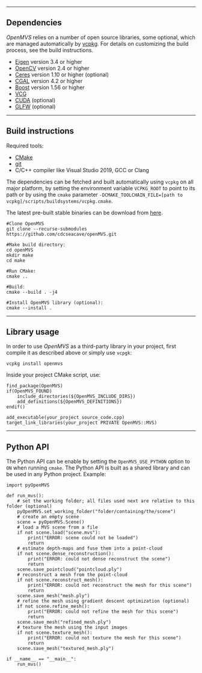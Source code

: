 ------------
Dependencies
------------

*OpenMVS* relies on a number of open source libraries, some optional, which are managed automatically by [vcpkg](https://github.com/Microsoft/vcpkg). For details on customizing the build process, see the build instructions.
* [Eigen](http://eigen.tuxfamily.org) version 3.4 or higher
* [OpenCV](http://opencv.org) version 2.4 or higher
* [Ceres](http://ceres-solver.org) version 1.10 or higher (optional)
* [CGAL](http://www.cgal.org) version 4.2 or higher
* [Boost](http://www.boost.org) version 1.56 or higher
* [VCG](http://vcg.isti.cnr.it/vcglib)
* [CUDA](https://developer.nvidia.com/cuda-downloads) (optional)
* [GLFW](http://www.glfw.org) (optional)

------------------
Build instructions
------------------

Required tools:
* [CMake](http://www.cmake.org)
* [git](https://git-scm.com)
* C/C++ compiler like Visual Studio 2019, GCC or Clang

The dependencies can be fetched and built automatically using `vcpkg` on all major platform, by setting the environment variable `VCPKG_ROOT` to point to its path or by using the `cmake` parameter `-DCMAKE_TOOLCHAIN_FILE=[path to vcpkg]/scripts/buildsystems/vcpkg.cmake`.

The latest pre-built stable binaries can be download from [here](https://github.com/cdcseacave/openMVS_sample/releases/latest).

```
#Clone OpenMVS
git clone --recurse-submodules https://github.com/cdcseacave/openMVS.git

#Make build directory:
cd openMVS
mkdir make
cd make

#Run CMake:
cmake ..

#Build:
cmake --build . -j4

#Install OpenMVS library (optional):
cmake --install .
```

-------------------
Library usage
-------------------

In order to use *OpenMVS* as a third-party library in your project, first compile it as described above or simply use `vcpgk`:
```
vcpkg install openmvs
```

Inside your project CMake script, use:
```
find_package(OpenMVS)
if(OpenMVS_FOUND)
	include_directories(${OpenMVS_INCLUDE_DIRS})
	add_definitions(${OpenMVS_DEFINITIONS})
endif()

add_executable(your_project source_code.cpp)
target_link_libraries(your_project PRIVATE OpenMVS::MVS)
```

-------------------
Python API
-------------------

The Python API can be enable by setting the `OpenMVS_USE_PYTHON` option to `ON` when running `cmake`. The Python API is built as a shared library and can be used in any Python project. Example:
```
import pyOpenMVS
    
def run_mvs():
    # set the working folder; all files used next are relative to this folder (optional)
    pyOpenMVS.set_working_folder("folder/containing/the/scene")
    # create an empty scene
    scene = pyOpenMVS.Scene()
    # load a MVS scene from a file
    if not scene.load("scene.mvs"):
        print("ERROR: scene could not be loaded")
        return
    # estimate depth-maps and fuse them into a point-cloud
    if not scene.dense_reconstruction():
        print("ERROR: could not dense reconstruct the scene")
        return
    scene.save_pointcloud("pointcloud.ply")
    # reconstruct a mesh from the point-cloud
    if not scene.reconstruct_mesh():
        print("ERROR: could not reconstruct the mesh for this scene")
        return
    scene.save_mesh("mesh.ply")
    # refine the mesh using gradient descent optimization (optional)
    if not scene.refine_mesh():
        print("ERROR: could not refine the mesh for this scene")
        return
    scene.save_mesh("refined_mesh.ply")
    # texture the mesh using the input images
    if not scene.texture_mesh():
        print("ERROR: could not texture the mesh for this scene")
        return
    scene.save_mesh("textured_mesh.ply")

if __name__ == "__main__":
    run_mvs()
```
